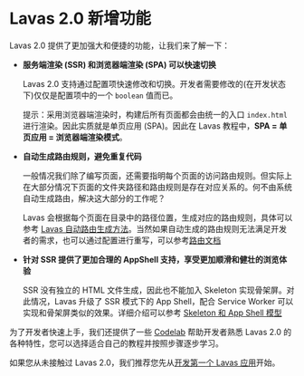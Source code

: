 # Lavas 2.0 新增功能

Lavas 2.0 提供了更加强大和便捷的功能，让我们来了解一下：

* __服务端渲染 (SSR) 和浏览器端渲染 (SPA) 可以快速切换__

    Lavas 2.0 支持通过配置项快速修改和切换。开发者需要修改的(在开发状态下)仅仅是配置项中的一个 `boolean` 值而已。

    提示：采用浏览器端渲染时，构建后所有页面都会由统一的入口 `index.html` 进行渲染。因此实质就是单页应用 (SPA)。因此在 Lavas 教程中，__SPA = 单页应用 = 浏览器端渲染模式__。

* __自动生成路由规则，避免重复代码__

    一般情况我们除了编写页面，还需要指明每个页面的访问路由规则。但实际上在大部分情况下页面的文件夹路径和路由规则是存在对应关系的。何不由系统自动生成路由，解决这大部分的工作呢？

    Lavas 会根据每个页面在目录中的路径位置，生成对应的路由规则，具体可以参考 [Lavas 自动路由生成方法](/guide/v2/basic/init#lavas-自动路由生成方法)。当然如果自动生成的路由规则无法满足开发者的需求，也可以通过配置进行重写，可以参考[路由文档](/guide/v2/advanced/router)

* __针对 SSR 提供了更加合理的 AppShell 支持，享受更加顺滑和健壮的浏览体验__

    SSR 没有独立的 HTML 文件生成，因此也不能加入 Skeleton 实现骨架屏。对此情况，Lavas 升级了 SSR 模式下的 App Shell，配合 Service Worker 可以实现和骨架屏类似的效果。详细介绍可以参考 [Skeleton 和 App Shell 模型](/guide/v2/advanced/appshell)

为了开发者快速上手，我们还提供了一些 [Codelab](/codelab) 帮助开发者熟悉 Lavas 2.0 的各种特性，您可以选择适合自己的教程并按照步骤逐步学习。

如果您从未接触过 Lavas 2.0，我们推荐您先从[开发第一个 Lavas 应用](/codelab/get-started/introduction)开始。
